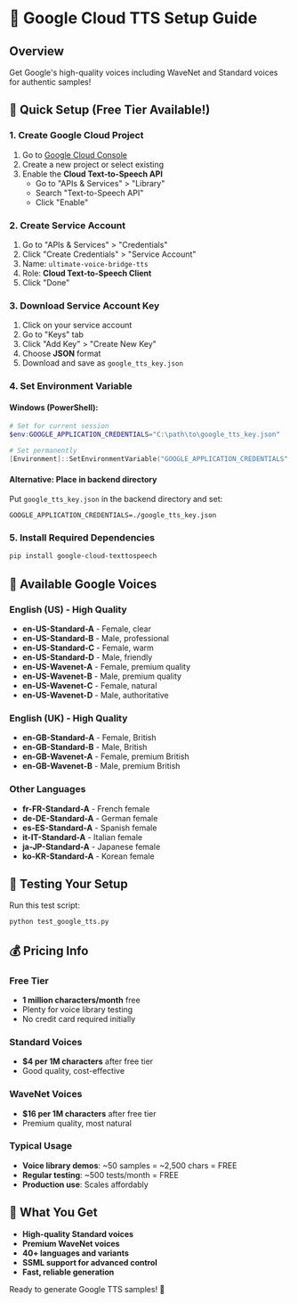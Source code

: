 # 🎤 Google Cloud TTS Setup Guide

## Overview
Get Google's high-quality voices including WaveNet and Standard voices for authentic samples!

## 🚀 Quick Setup (Free Tier Available!)

### 1. **Create Google Cloud Project**
1. Go to [Google Cloud Console](https://console.cloud.google.com)
2. Create a new project or select existing
3. Enable the **Cloud Text-to-Speech API**
   - Go to "APIs & Services" > "Library"
   - Search "Text-to-Speech API" 
   - Click "Enable"

### 2. **Create Service Account**
1. Go to "APIs & Services" > "Credentials"
2. Click "Create Credentials" > "Service Account"
3. Name: `ultimate-voice-bridge-tts`
4. Role: **Cloud Text-to-Speech Client** 
5. Click "Done"

### 3. **Download Service Account Key**
1. Click on your service account
2. Go to "Keys" tab
3. Click "Add Key" > "Create New Key"
4. Choose **JSON** format
5. Download and save as `google_tts_key.json`

### 4. **Set Environment Variable**

#### Windows (PowerShell):
```powershell
# Set for current session
$env:GOOGLE_APPLICATION_CREDENTIALS="C:\path\to\google_tts_key.json"

# Set permanently
[Environment]::SetEnvironmentVariable("GOOGLE_APPLICATION_CREDENTIALS", "C:\full\path\to\google_tts_key.json", "User")
```

#### Alternative: Place in backend directory
Put `google_tts_key.json` in the backend directory and set:
```env
GOOGLE_APPLICATION_CREDENTIALS=./google_tts_key.json
```

### 5. **Install Required Dependencies**
```bash
pip install google-cloud-texttospeech
```

## 🎵 Available Google Voices

### English (US) - High Quality
- **en-US-Standard-A** - Female, clear
- **en-US-Standard-B** - Male, professional  
- **en-US-Standard-C** - Female, warm
- **en-US-Standard-D** - Male, friendly
- **en-US-Wavenet-A** - Female, premium quality
- **en-US-Wavenet-B** - Male, premium quality
- **en-US-Wavenet-C** - Female, natural
- **en-US-Wavenet-D** - Male, authoritative

### English (UK) - High Quality
- **en-GB-Standard-A** - Female, British
- **en-GB-Standard-B** - Male, British
- **en-GB-Wavenet-A** - Female, premium British
- **en-GB-Wavenet-B** - Male, premium British

### Other Languages
- **fr-FR-Standard-A** - French female
- **de-DE-Standard-A** - German female  
- **es-ES-Standard-A** - Spanish female
- **it-IT-Standard-A** - Italian female
- **ja-JP-Standard-A** - Japanese female
- **ko-KR-Standard-A** - Korean female

## 🔧 Testing Your Setup

Run this test script:
```bash
python test_google_tts.py
```

## 💰 Pricing Info

### Free Tier
- **1 million characters/month** free
- Plenty for voice library testing
- No credit card required initially

### Standard Voices
- **$4 per 1M characters** after free tier
- Good quality, cost-effective

### WaveNet Voices  
- **$16 per 1M characters** after free tier
- Premium quality, most natural

### Typical Usage
- **Voice library demos**: ~50 samples = ~2,500 chars = FREE
- **Regular testing**: ~500 tests/month = FREE
- **Production use**: Scales affordably

## 🎯 What You Get
- **High-quality Standard voices** 
- **Premium WaveNet voices**
- **40+ languages and variants**
- **SSML support for advanced control**
- **Fast, reliable generation**

Ready to generate Google TTS samples! 🚀